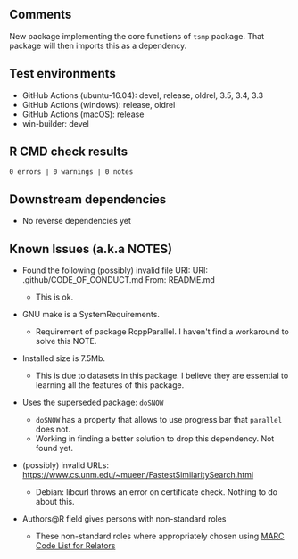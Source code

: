 ## Comments
New package implementing the core functions of `tsmp` package.
That package will then imports this as a dependency.

## Test environments

* GitHub Actions (ubuntu-16.04): devel, release, oldrel, 3.5, 3.4, 3.3
* GitHub Actions (windows): release, oldrel
* GitHub Actions (macOS): release
* win-builder: devel

## R CMD check results

`0 errors | 0 warnings | 0 notes`

## Downstream dependencies

* No reverse dependencies yet

## Known Issues (a.k.a NOTES)

* Found the following (possibly) invalid file URI:
  URI: .github/CODE_OF_CONDUCT.md
  From: README.md
  * This is ok.

* GNU make is a SystemRequirements.
  * Requirement of package RcppParallel. I haven't find a workaround to solve this NOTE.

* Installed size is 7.5Mb.
  * This is due to datasets in this package. I believe they are essential to learning all the features
    of this package.

* Uses the superseded package: `doSNOW`
  * `doSNOW` has a property that allows to use progress bar that `parallel` does not.
  * Working in finding a better solution to drop this dependency. Not found yet.

* (possibly) invalid URLs: https://www.cs.unm.edu/~mueen/FastestSimilaritySearch.html
  * Debian: libcurl throws an error on certificate check. Nothing to do about this.

* Authors@R field gives persons with non-standard roles
  * These non-standard roles where appropriately chosen using [MARC Code List for Relators](https://www.loc.gov/marc/relators/relaterm.html)

